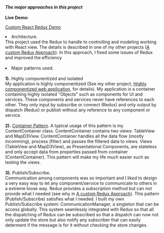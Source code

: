 ***The major approaches in this project***<br/><br/>
**Live Demo:**

<a href="http://coolshare.com/leili/CustomReduxD3/">Custom React Redux Demo</a>

<p>

  <li>Architecture.<br/>
      This project used the Redux to handle to controlling and modeling working with React view.
      The details is described in one of my other projects (<a href="https://github.com/leileili/Custom_React_Redux">A custom Redux Approach</a>). In this approach, I fixed some issues of Redux and improved the efficiency <br/><br/>
  <li>Major patterns used.<br/><br/>
    <b>1).</b> Highly componentized and isolated<br/>
       My application is highly componentized (See my other project, <a href="https://github.com/leileili/independentComponentlize">Highly componentized web application</a>, for details). My application is a container containing highly isolated "Objects" such as components for UI and services. These components and services never have references to each other. They only input by subscribe or connect (Redux) and only output by dispatch (Redux) or publish without any reference to any component or service.<br/><br/>
      <b>2).</b> <a href="http://www.thegreatcodeadventure.com/the-react-plus-redux-container-pattern/">Container Pattern</a>. A typical usage of this pattern is my ContentContainer class. ContentContainer contains two views: TableView and MapD3View. ContentContainer handles all the data flow (mostly incomming), process (filter) and passes the filtered data to views. Views (TableView and MapD3View), as Presentational Components, are stateless and only accept data from properties passed from container (ContentContainer). This pattern will make my life much easier such as testing the views.<br/><br/>
     <b>3).</b> Publish/Subscribe.<br/>
    Communication among components was so important and I liked to design a very easy way to let any component/service to communicate to others in a extreme loose way. Redux provides a subscription method but can not provide what I needed (see why in <a href="https://github.com/leileili/Custom_React_Redux">A custom Redux Approach</a>). This pattern (Publish/Subscribe) satisfies what I needed. I built my own Publish/Subscribe system: CommunicationManager, a singleton that can be access globally. This system seamlessly integrated with Redux so that all the dispatching of Redux can be subscribed so that a dispatch can now not only update the store but also notify any subscriber that can easily determent if the message is for it without checking the store changes.<br/><br/>


